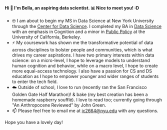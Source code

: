 #### Hi 👋 I'm Bella, an aspiring data scientist. :bar_chart: Nice to meet you! :D

- 🤓 I am about to begin my MS in Data Science at New York University through the [Center for Data Science](https://cds.nyu.edu/). I completed my BA in [Data Science](https://cdss.berkeley.edu/academics/data-science-undergraduate-studies/data-science-major) with an emphasis in Cognition and a minor in [Public Policy](https://guide.berkeley.edu/undergraduate/degree-programs/public-policy/) at the University of California, Berkeley.
- ⚡️ My coursework has shown me the transformative potential of data across disciplines to bolster people and communities, which is what drives my career aspirations. I have two primary interests within data science: on a micro-level, I hope to leverage models to understand human cognition and behavior, while on a macro level, I hope to create more equal-access technology. I also have a passion for CS and DS education as I hope to empower younger and wider ranges of students to enter the tech field.
- ☁️ Outside of school, I love to run (recently ran the San Francisco Golden Gate Half Marathon)! & bake (my best creation has been a homemade raspberry soufflé). I love to read too; currently going through "An Anthropocene Reviewed" by John Green.
- 📫 Please feel free to email me at ic2664@nyu.edu with any questions.

Hope you have a lovely day!
